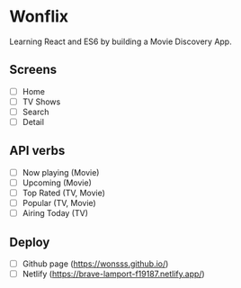 # Wonflix

Learning React and ES6 by building a Movie Discovery App.

## Screens

- [ ] Home
- [ ] TV Shows
- [ ] Search
- [ ] Detail

## API verbs

- [ ] Now playing (Movie)
- [ ] Upcoming (Movie)
- [ ] Top Rated (TV, Movie)
- [ ] Popular (TV, Movie)
- [ ] Airing Today (TV)

## Deploy

- [ ] Github page (https://wonsss.github.io/)
- [ ] Netlify (https://brave-lamport-f19187.netlify.app/)
